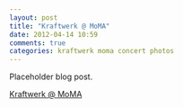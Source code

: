 ```yaml
---
layout: post
title: "Kraftwerk @ MoMA"
date: 2012-04-14 10:59
comments: true
categories: kraftwerk moma concert photos
---
```


Placeholder blog post.

[Kraftwerk @ MoMA](http://www.flickr.com/photos/verdammelt/sets/72157629450241864/)

